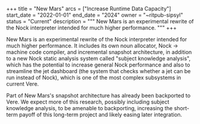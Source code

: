 +++
title = "New Mars"
arcs = ["Increase Runtime Data Capacity"]
start_date = "2022-01-01"
end_date = "2024"
owner = "~ritpub-sipsyl"
status = "Current"
description = """
New Mars is an experimental rewrite of the Nock interpreter intended for much higher performance. 
"""
+++

New Mars is an experimental rewrite of the Nock interpreter intended for much higher performance.  It includes its own noun allocator, Nock -> machine code compiler, and incremental snapshot architecture, in addition to a new Nock static analysis system called "subject knowledge analysis", which has the potential to increase general Nock performance and also to streamline the jet dashboard (the system that checks whether a jet can be run instead of Nock), which is one of the most complex subsystems in current Vere.

Part of New Mars's snapshot architecture has already been backported to Vere.  We expect more of this research, possibly including subject knowledge analysis, to be amenable to backporting, increasing the short-term payoff of this long-term project and likely easing later integration.

